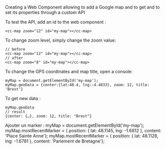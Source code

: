 Creating a <cc-map></cc-map> Web Component allowing to add a Google map and to get and to set its properties through a custom API

To test the API, add an id to the web component :
```
<cc-map zoom="12" id="my-map"></cc-map>  
```

To change zoom level, simply change the zoom value: 
```
// before
<cc-map zoom="12" id="my-map"></cc-map>  
// after
<cc-map zoom="8" id="my-map"></cc-map>   
```

To change the GPS coordinates and map title, open a console:
```
myMap = document.getElementById('my-map');
myMap.geoData = {center:{lat:48.4, lng:-4.4833}, zoom: 12, title: 'Brest'}
```

To get new data :
```
myMap.geoData 
// result
{center: {…}, zoom: 12, title: "Brest"}
```


Ajouter un marker :
myMap = document.getElementById('my-map');
myMap.mostRecentMarker = { position: { lat: 48.1145, lng: -1.6812 }, content: 'Place Sainte Anne'};
myMap.mostRecentMarker = { position: { lat: 48.1128, lng: -1.6781 }, content: 'Parlement de Bretagne'};
